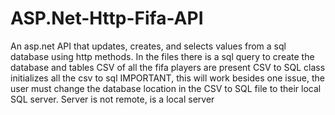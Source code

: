 # ASP.Net-Http-Fifa-API
An asp.net API that updates, creates, and selects values from a sql database using http methods. 
In the files there is a sql query to create the database and tables
CSV of all the fifa players are present
CSV to SQL class initializes all the csv to sql
IMPORTANT, this will work besides one issue, the user must change the database location in the CSV to SQL file to their local SQL server. Server is not remote, is a local server
